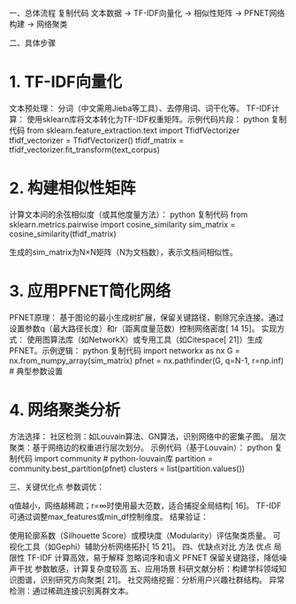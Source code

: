一、总体流程
复制代码
文本数据 → TF-IDF向量化 → 相似性矩阵 → PFNET网络构建 → 网络聚类

二、具体步骤
# 1. TF-IDF向量化
文本预处理：
分词（中文需用Jieba等工具）、去停用词、词干化等。
TF-IDF计算：
使用sklearn库将文本转化为TF-IDF权重矩阵。示例代码片段：
python
复制代码
from sklearn.feature_extraction.text import TfidfVectorizer
tfidf_vectorizer = TfidfVectorizer()
tfidf_matrix = tfidf_vectorizer.fit_transform(text_corpus)

# 2. 构建相似性矩阵
计算文本间的余弦相似度（或其他度量方法）：
python
复制代码
from sklearn.metrics.pairwise import cosine_similarity
sim_matrix = cosine_similarity(tfidf_matrix)

生成的sim_matrix为N×N矩阵（N为文档数），表示文档间相似性。
# 3. 应用PFNET简化网络
PFNET原理：
基于图论的最小生成树扩展，保留关键路径，剔除冗余连接。通过设置参数q（最大路径长度）和r（距离度量范数）控制网络密度[ 14 15]。
实现方式：
使用图算法库（如NetworkX）或专用工具（如Citespace[ 21]）生成PFNET。示例逻辑：
python
复制代码
import networkx as nx
G = nx.from_numpy_array(sim_matrix)
pfnet = nx.pathfinder(G, q=N-1, r=np.inf)  # 典型参数设置

# 4. 网络聚类分析
方法选择：
社区检测：如Louvain算法、GN算法，识别网络中的密集子图。
层次聚类：基于网络边的权重进行层次划分。
示例代码（基于Louvain）：
python
复制代码
import community  # python-louvain库
partition = community.best_partition(pfnet)
clusters = list(partition.values())

三、关键优化点
参数调优：

q值越小，网络越稀疏；r=∞时使用最大范数，适合捕捉全局结构[ 16]。
TF-IDF可通过调整max_features或min_df控制维度。
结果验证：

使用轮廓系数（Silhouette Score）或模块度（Modularity）评估聚类质量。
可视化工具（如Gephi）辅助分析网络拓扑[ 15 21]。
四、优缺点对比
方法	优点	局限性
TF-IDF	计算高效，易于解释	忽略词序和语义
PFNET	保留关键路径，降低噪声干扰	参数敏感，计算复杂度较高
五、应用场景
科研文献分析：构建学科领域知识图谱，识别研究方向聚类[ 21]。
社交网络挖掘：分析用户兴趣社群结构。
异常检测：通过稀疏连接识别离群文本。

